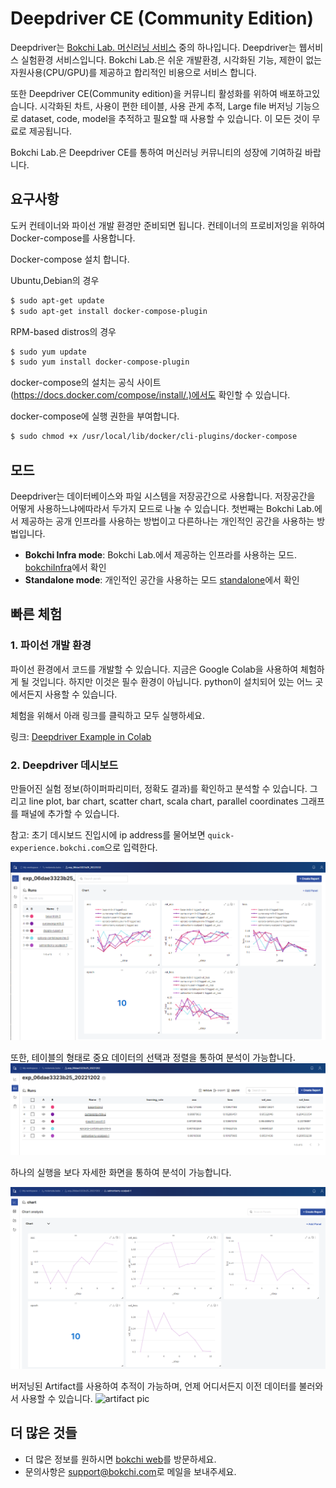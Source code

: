 # Deepdriver CE (Community Edition)
Deepdriver는 [Bokchi Lab. 머신러닝 서비스](https://bokchi.com) 중의 하나입니다. Deepdriver는 웹서비스 실험환경 서비스입니다. Bokchi Lab.은 쉬운 개발환경, 시각화된 기능, 제한이 없는 자원사용(CPU/GPU)를 제공하고 합리적인 비용으로 서비스 합니다. 

또한 Deepdriver CE(Community edition)을 커뮤니티 활성화를 위하여 배포하고있습니다. 시각화된 차트, 사용이 편한 테이블, 사용 관게 추적, Large file 버저닝 기능으로 dataset, code, model을 추적하고 필요할 때 사용할 수 있습니다. 이 모든 것이 무료로 제공됩니다.

Bokchi Lab.은 Deepdriver CE를 통하여 머신러닝 커뮤니티의 성장에 기여하길 바랍니다.   



## 요구사항

도커 컨테이너와 파이선 개발 환경만 준비되면 됩니다. 컨테이너의 프로비저잉을 위하여 Docker-compose를 사용합니다. 

Docker-compose 설치 합니다. 

Ubuntu,Debian의 경우

```bash 
$ sudo apt-get update
$ sudo apt-get install docker-compose-plugin

```

RPM-based distros의 경우

```bash
$ sudo yum update
$ sudo yum install docker-compose-plugin

```

docker-compose의 설치는 공식 사이트(https://docs.docker.com/compose/install/.)에서도 확인할 수 있습니다. 

docker-compose에 실행 권한을 부여합니다. 

```bash
$ sudo chmod +x /usr/local/lib/docker/cli-plugins/docker-compose

```





## 모드

Deepdriver는 데이터베이스와 파일 시스템을 저장공간으로 사용합니다. 저장공간을 어떻게 사용하느냐에따라서 두가지 모드로 나눌 수 있습니다. 첫번째는 Bokchi Lab.에서 제공하는 공개 인프라를 사용하는 방법이고 다른하나는 개인적인 공간을 사용하는 방법입니다. 

- **Bokchi Infra mode**: Bokchi Lab.에서 제공하는 인프라를 사용하는 모드. [bokchiInfra](./bokchiInfra)에서 확인
- **Standalone mode**: 개인적인 공간을 사용하는 모드 [standalone](./standalone)에서 확인





## 빠른 체험

### 1. 파이선 개발 환경

파이선 환경에서 코드를 개발할 수 있습니다. 지금은 Google Colab을 사용하여 체험하게 될 것입니다. 하지만 이것은 필수 환경이 아닙니다. python이 설치되어 있는 어느 곳에서든지 사용할 수 있습니다. 

체험을 위해서 아래 링크를 클릭하고 모두 실행하세요. 

링크: [Deepdriver Example in Colab](https://colab.research.google.com/github/molabokchi/bokchi_open_lab/blob/main/deepdriver.ipynb)



### 2. Deepdriver 데시보드 

만들어진 실험 정보(하이퍼파리미터, 정확도 결과)를 확인하고 분석할 수 있습니다. 그리고 line plot, bar chart, scatter chart, scala chart, parallel coordinates 그래프를 패널에 추가할 수 있습니다. 

참고: 초기 데시보드 진입시에 ip address를 물어보면 `quick-experience.bokchi.com`으로 입력한다.

![exp_chart pic](https://github.com/molabokchi/deepdriver_ce/blob/3b6e9346f1b1bab8ddc07ebe839b8d1c6b28e306/etc/pic/exper_charts1.png)

또한, 테이블의 형태로 중요 데이터의 선택과 정렬을 통하여 분석이 가능합니다.
![exp_table pic](https://github.com/molabokchi/deepdriver_ce/blob/3b6e9346f1b1bab8ddc07ebe839b8d1c6b28e306/etc/pic/exper_table.png)

하나의 실행을 보다 자세한 화면을 통하여 분석이 가능합니다. 

![run_chart pic](https://github.com/molabokchi/deepdriver_ce/blob/3b6e9346f1b1bab8ddc07ebe839b8d1c6b28e306/etc/pic/run_charts1.png)

버저닝된 Artifact를 사용하여 추적이 가능하며, 언제 어디서든지 이전 데이터를 불러와서 사용할 수 있습니다. 
 ![artifact pic](arti_overview.png)





## 더 많은 것들

- 더 많은 정보를 원하시면 [bokchi web](https://bokchi.com)를 방문하세요.
- 문의사항은 <support@bokchi.com>로 메일을 보내주세요. 



